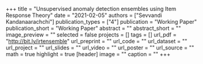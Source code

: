 +++
title = "Unsupervised anomaly detection ensembles using Item Response Theory"
date = "2021-02-05"
authors = ["Sevvandi Kandanaarachchi"]
publication_types = ["4"]
publication = "Working Paper"
publication_short = "Working Paper"
abstract = ""
abstract_short = ""
image_preview = ""
selected = false
projects = []
tags = []
url_pdf = "http://bit.ly/irtensemble"
url_preprint = ""
url_code = ""
url_dataset = ""
url_project = ""
url_slides = ""
url_video = ""
url_poster = ""
url_source = ""
math = true
highlight = true
[header]
image = ""
caption = ""
+++
